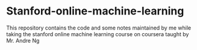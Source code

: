 # Stanford-online-machine-learning
This repository contains the code and some notes maintained by me while taking the stanford online machine learning course on coursera taught by Mr. Andre Ng
